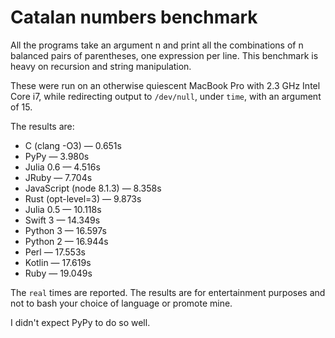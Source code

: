 # Catalan numbers benchmark

All the programs take an argument n and print all the combinations of
n balanced pairs of parentheses, one expression per line. This benchmark
is heavy on recursion and string manipulation.

These were run on an otherwise quiescent MacBook Pro with 2.3 GHz Intel Core
i7, while redirecting output to `/dev/null`, under `time`, with an argument
of 15.

The results are:

* C (clang -O3) — 0.651s
* PyPy — 3.980s
* Julia 0.6 — 4.516s
* JRuby — 7.704s
* JavaScript (node 8.1.3) — 8.358s
* Rust (opt-level=3) — 9.873s
* Julia 0.5 — 10.118s
* Swift 3 — 14.349s
* Python 3 — 16.597s
* Python 2 — 16.944s
* Perl — 17.553s
* Kotlin — 17.619s
* Ruby — 19.049s

The `real` times are reported. The results are for entertainment purposes
and not to bash your choice of language or promote mine.

I didn't expect PyPy to do so well.
